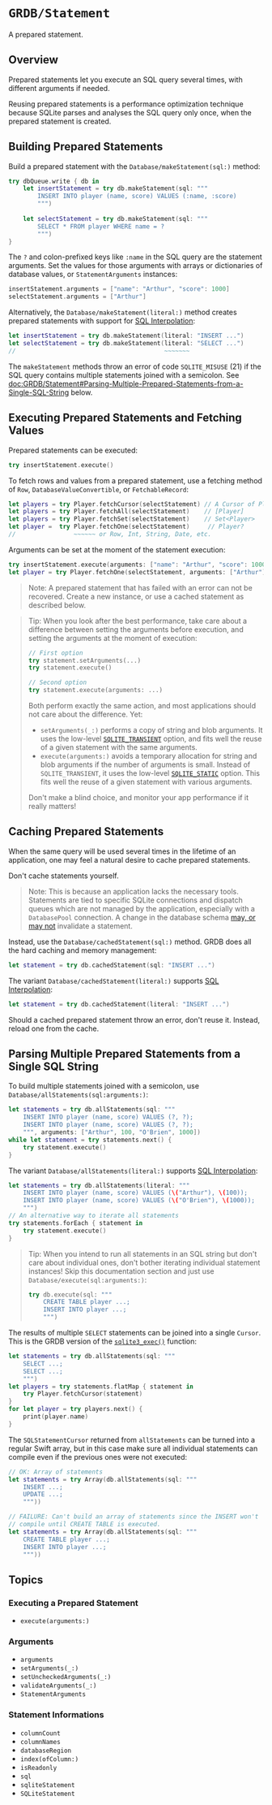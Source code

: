 # ``GRDB/Statement``

A prepared statement.

## Overview

Prepared statements let you execute an SQL query several times, with different arguments if needed.

Reusing prepared statements is a performance optimization technique because SQLite parses and analyses the SQL query only once, when the prepared statement is created.

## Building Prepared Statements

Build a prepared statement with the ``Database/makeStatement(sql:)`` method:

```swift
try dbQueue.write { db in
    let insertStatement = try db.makeStatement(sql: """
        INSERT INTO player (name, score) VALUES (:name, :score)
        """)
    
    let selectStatement = try db.makeStatement(sql: """
        SELECT * FROM player WHERE name = ?
        """)
}
```

The `?` and colon-prefixed keys like `:name` in the SQL query are the statement arguments. Set the values for those arguments with arrays or dictionaries of database values, or ``StatementArguments`` instances:

```swift
insertStatement.arguments = ["name": "Arthur", "score": 1000]
selectStatement.arguments = ["Arthur"]
```

Alternatively, the ``Database/makeStatement(literal:)`` method creates prepared statements with support for [SQL Interpolation]:

```swift
let insertStatement = try db.makeStatement(literal: "INSERT ...")
let selectStatement = try db.makeStatement(literal: "SELECT ...")
//                                         ~~~~~~~
```

The `makeStatement` methods throw an error of code `SQLITE_MISUSE` (21) if the SQL query contains multiple statements joined with a semicolon. See <doc:GRDB/Statement#Parsing-Multiple-Prepared-Statements-from-a-Single-SQL-String> below.

## Executing Prepared Statements and Fetching Values

Prepared statements can be executed:

```swift
try insertStatement.execute()
```

To fetch rows and values from a prepared statement, use a fetching method of ``Row``, ``DatabaseValueConvertible``, or ``FetchableRecord``:

```swift
let players = try Player.fetchCursor(selectStatement) // A Cursor of Player
let players = try Player.fetchAll(selectStatement)    // [Player]
let players = try Player.fetchSet(selectStatement)    // Set<Player>
let player =  try Player.fetchOne(selectStatement)     // Player?
//                ~~~~~~ or Row, Int, String, Date, etc.
```

Arguments can be set at the moment of the statement execution:

```swift
try insertStatement.execute(arguments: ["name": "Arthur", "score": 1000])
let player = try Player.fetchOne(selectStatement, arguments: ["Arthur"])
```

> Note: A prepared statement that has failed with an error can not be recovered. Create a new instance, or use a cached statement as described below.

> Tip: When you look after the best performance, take care about a difference between setting the arguments before execution, and setting the arguments at the moment of execution:
>
> ```swift
> // First option
> try statement.setArguments(...)
> try statement.execute()
>
> // Second option
> try statement.execute(arguments: ...)
> ```
>
> Both perform exactly the same action, and most applications should not care about the difference. Yet:
>
> - ``setArguments(_:)`` performs a copy of string and blob arguments. It uses the low-level [`SQLITE_TRANSIENT`](https://www.sqlite.org/c3ref/c_static.html) option, and fits well the reuse of a given statement with the same arguments.
> - ``execute(arguments:)`` avoids a temporary allocation for string and blob arguments if the number of arguments is small. Instead of `SQLITE_TRANSIENT`, it uses the low-level [`SQLITE_STATIC`](https://www.sqlite.org/c3ref/c_static.html) option. This fits well the reuse of a given statement with various arguments.
>
> Don't make a blind choice, and monitor your app performance if it really matters!

## Caching Prepared Statements

When the same query will be used several times in the lifetime of an application, one may feel a natural desire to cache prepared statements.

Don't cache statements yourself.

> Note: This is because an application lacks the necessary tools. Statements are tied to specific SQLite connections and dispatch queues which are not managed by the application, especially with a ``DatabasePool`` connection. A change in the database schema [may, or may not](https://www.sqlite.org/compile.html#max_schema_retry) invalidate a statement.

Instead, use the ``Database/cachedStatement(sql:)`` method. GRDB does all the hard caching and memory management:

```swift
let statement = try db.cachedStatement(sql: "INSERT ...")
```

The variant ``Database/cachedStatement(literal:)`` supports [SQL Interpolation]:

```swift
let statement = try db.cachedStatement(literal: "INSERT ...")
```

Should a cached prepared statement throw an error, don't reuse it. Instead, reload one from the cache.

## Parsing Multiple Prepared Statements from a Single SQL String

To build multiple statements joined with a semicolon, use ``Database/allStatements(sql:arguments:)``:

```swift
let statements = try db.allStatements(sql: """
    INSERT INTO player (name, score) VALUES (?, ?);
    INSERT INTO player (name, score) VALUES (?, ?);
    """, arguments: ["Arthur", 100, "O'Brien", 1000])
while let statement = try statements.next() {
    try statement.execute()
}
```

The variant ``Database/allStatements(literal:)`` supports [SQL Interpolation]:

```swift
let statements = try db.allStatements(literal: """
    INSERT INTO player (name, score) VALUES (\("Arthur"), \(100));
    INSERT INTO player (name, score) VALUES (\("O'Brien"), \(1000));
    """)
// An alternative way to iterate all statements
try statements.forEach { statement in
    try statement.execute()
}
```

> Tip: When you intend to run all statements in an SQL string but don't care about individual ones, don't bother iterating individual statement instances! Skip this documentation section and just use ``Database/execute(sql:arguments:)``:
>
> ```swift
> try db.execute(sql: """
>     CREATE TABLE player ...; 
>     INSERT INTO player ...;
>     """)
> ```

The results of multiple `SELECT` statements can be joined into a single ``Cursor``. This is the GRDB version of the [`sqlite3_exec()`](https://www.sqlite.org/c3ref/exec.html) function:

```swift
let statements = try db.allStatements(sql: """
    SELECT ...; 
    SELECT ...; 
    """)
let players = try statements.flatMap { statement in
    try Player.fetchCursor(statement)
}
for let player = try players.next() { 
    print(player.name)
}
```

The ``SQLStatementCursor`` returned from `allStatements` can be turned into a regular Swift array, but in this case make sure all individual statements can compile even if the previous ones were not executed:

```swift
// OK: Array of statements
let statements = try Array(db.allStatements(sql: """
    INSERT ...; 
    UPDATE ...; 
    """))

// FAILURE: Can't build an array of statements since the INSERT won't
// compile until CREATE TABLE is executed.
let statements = try Array(db.allStatements(sql: """
    CREATE TABLE player ...; 
    INSERT INTO player ...;
    """))
```

## Topics

### Executing a Prepared Statement

- ``execute(arguments:)``

### Arguments

- ``arguments``
- ``setArguments(_:)``
- ``setUncheckedArguments(_:)``
- ``validateArguments(_:)``
- ``StatementArguments``

### Statement Informations

- ``columnCount``
- ``columnNames``
- ``databaseRegion``
- ``index(ofColumn:)``
- ``isReadonly``
- ``sql``
- ``sqliteStatement``
- ``SQLiteStatement``


[SQL Interpolation]: https://github.com/groue/GRDB.swift/blob/master/Documentation/SQLInterpolation.md
